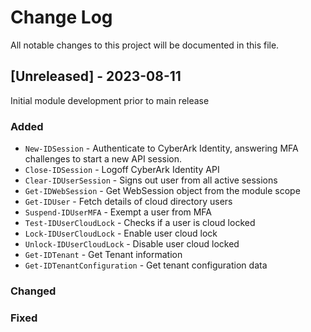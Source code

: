 # Change Log
All notable changes to this project will be documented in this file.

## [Unreleased] - 2023-08-11

Initial module development prior to main release

### Added
- `New-IDSession` - Authenticate to CyberArk Identity, answering MFA challenges to start a new API session.
- `Close-IDSession` - Logoff CyberArk Identity API
- `Clear-IDUserSession` - Signs out user from all active sessions
- `Get-IDWebSession` - Get WebSession object from the module scope
- `Get-IDUser` - Fetch details of cloud directory users
- `Suspend-IDUserMFA` - Exempt a user from MFA
- `Test-IDUserCloudLock` - Checks if a user is cloud locked
- `Lock-IDUserCloudLock` - Enable user cloud lock
- `Unlock-IDUserCloudLock` - Disable user cloud locked
- `Get-IDTenant` - Get Tenant information
- `Get-IDTenantConfiguration` - Get tenant configuration data

### Changed

### Fixed

